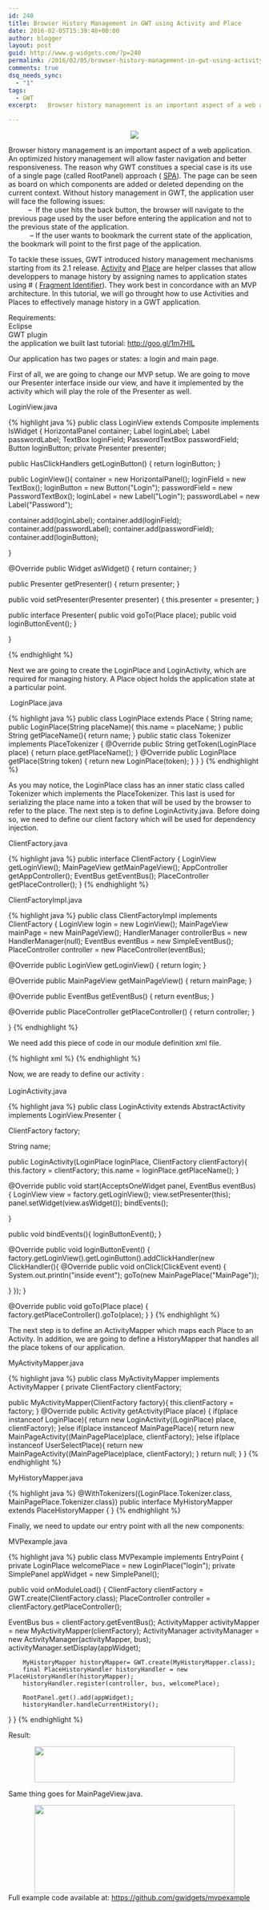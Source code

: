 ```yaml
---
id: 240
title: Browser History Management in GWT using Activity and Place
date: 2016-02-05T15:39:48+00:00
author: blogger
layout: post
guid: http://www.g-widgets.com/?p=240
permalink: /2016/02/05/browser-history-management-in-gwt-using-activity-and-place/
comments: true
dsq_needs_sync:
  - "1"
tags:
  - GWT
excerpt:   Browser history management is an important aspect of a web application. An optimized history management will allow faster navigation and better responsiveness. The reason why GWT constitues a special case is its use of a single page (called RootPanel) approach (SPA)...

---
```

<div dir="ltr" style="text-align: left;" trbidi="on">
  <div class="separator" style="clear: both; text-align: center;">
    <a href="http://3.bp.blogspot.com/-rwDefW6oxv8/VrJ6-ANQa-I/AAAAAAAAAu8/ilNBZ-Oo6oY/s1600/history.png" imageanchor="1" style="margin-left: 1em; margin-right: 1em;"><img border="0" src="https://3.bp.blogspot.com/-rwDefW6oxv8/VrJ6-ANQa-I/AAAAAAAAAu8/ilNBZ-Oo6oY/s1600/history.png" /></a>
  </div>
  
  <p>
    Browser history management is an important aspect of a web application. An optimized history management will allow faster navigation and better responsiveness. The reason why GWT constitues a special case is its use of a single page (called RootPanel) approach ( <a href="https://en.wikipedia.org/wiki/Single-page_application">SPA</a>). The page can be seen as board on which components are added or deleted depending on the current context. Without history management in GWT, the application user will face the following issues:<br /> &nbsp; &nbsp; &nbsp; &nbsp; &nbsp; &#8211; &nbsp;If the user hits the back button, the browser will navigate to the previous page used by the user before entering the application and not to the previous state of the application.<br /> &nbsp; &nbsp; &nbsp; &nbsp; &nbsp; &nbsp;&#8211; If the user wants to bookmark the current state of the application, the bookmark will point to the first page of the application.
  </p>
  
  <p>
    To tackle these issues, GWT introduced history management mechanisms starting from its 2.1 release. <a href="http://www.gwtproject.org/javadoc/latest/com/google/gwt/activity/shared/Activity.html">Activity</a> and <a href="http://www.gwtproject.org/javadoc/latest/com/google/gwt/place/shared/Place.html">Place</a>&nbsp;are helper&nbsp;classes that allow developpers to manage history by assigning names to application states using # ( <a href="https://en.wikipedia.org/wiki/Fragment_identifier">Fragment Identifier</a>). They work best in concordance with an MVP architecture. In this tutorial, we will go throught how to use Activities and Places to effectively manage history in a GWT application.
  </p>
  
  <p>
    Requirements:<br /> Eclipse<br /> GWT plugin<br /> the application we built last tutorial:&nbsp;<a class="twitter-timeline-link" data-expanded-url="http://goo.gl/1m7HIL" dir="ltr" href="https://t.co/zf4M2SKYNk" rel="nofollow" target="_blank" title="http://goo.gl/1m7HIL"><span class="invisible">http://</span><span class="js-display-url">goo.gl/1m7HIL</span></a>
  </p>
  
  <p>
    Our application has two pages or states: a login and main page.
  </p>
  
  <p>
    First of all, we are going to change our MVP setup. We are going to move our Presenter interface inside our view, and have it implemented by the activity which will play the role of the Presenter as well.
  </p>
  
  <p>
    LoginView.java
  </p>
  
{% highlight java  %}
public class LoginView extends Composite implements IsWidget {
 HorizontalPanel container;
 Label loginLabel;
 Label passwordLabel;
 TextBox loginField;
 PasswordTextBox passwordField;
 Button loginButton;
 private Presenter presenter;

 
 public HasClickHandlers getLoginButton() {
  return loginButton;
 }
 
 public LoginView(){
  container = new HorizontalPanel();
  loginField = new TextBox();
  loginButton = new Button("Login");
  passwordField = new PasswordTextBox();
  loginLabel = new Label("Login");
  passwordLabel = new Label("Password");
  
  container.add(loginLabel);
  container.add(loginField);
  container.add(passwordLabel);
  container.add(passwordField);
  container.add(loginButton);
  
 }

 @Override
 public Widget asWidget() {
  return container;
 }
 
 public Presenter getPresenter() {
  return presenter;
 }

 public void setPresenter(Presenter presenter) {
  this.presenter = presenter;
 }

 public interface Presenter{
        public void goTo(Place place);
        public void loginButtonEvent();
 }

}

{% endhighlight %}
  
  <p>
    Next we are going to create the LoginPlace and LoginActivity, which are required for managing history. A Place object holds the application state at a particular point.
  </p>
  
  <p>
    &nbsp;LoginPlace.java<br />
  </p>
  
{% highlight java  %}
public class LoginPlace extends Place {
 String name;
 public LoginPlace(String placeName){ 
  this.name = placeName;
 }
 public String getPlaceName(){ 
  return name;
 }
  public static class Tokenizer implements PlaceTokenizer<LoginPlace> {
         @Override
         public String getToken(LoginPlace place) {
             return place.getPlaceName();
         }
         @Override
         public LoginPlace getPlace(String token) {
             return new LoginPlace(token);
         }
     }
}
{% endhighlight %}
  
  <p>
    As you may notice, the LoginPlace class has an inner static class called Tokenizer which implements the PlaceTokenizer. This last is used for serializing the place name into a token that will be used by the browser to refer to the place. The next step is to define LoginActivity.java. Before doing so, we need to define our client factory which will be used for dependency injection.
  </p>
  
  <p>
    ClientFactory.java<br />
  </p>
  
{% highlight java  %}
public interface ClientFactory {
     LoginView getLoginView();
     MainPageView getMainPageView();
     AppController getAppController();
     EventBus getEventBus();
     PlaceController getPlaceController();
}
{% endhighlight %}
  
  <p>
    ClientFactoryImpl.java<br />
  </p>
  
{% highlight java  %}
public class ClientFactoryImpl implements ClientFactory {
 LoginView login = new LoginView();
 MainPageView mainPage = new MainPageView();
 HandlerManager controllerBus = new HandlerManager(null);
 EventBus eventBus = new SimpleEventBus();
 PlaceController controller = new PlaceController(eventBus);

 @Override
 public LoginView getLoginView() {
  return login;
 }

 @Override
 public MainPageView getMainPageView() {
  return mainPage;
 }


 @Override
 public EventBus getEventBus() {
  return eventBus;
 }

 @Override
 public PlaceController getPlaceController() {
  return controller;
 }

}
{% endhighlight %}
  
  <p>
    We need add this piece of code in our module definition xml file.
  </p>
  
{% highlight xml  %}
<replace-with class="com.opencode.client.ClientFactoryImpl">
    <when-type-is class="com.opencode.client.ClientFactory">
   </when-type-is></replace-with>
{% endhighlight %}
  
  <p>
    Now, we are ready to define our activity :<br /> <br /> LoginActivity.java<br />
  </p>
  
{% highlight java  %}
public class LoginActivity extends AbstractActivity implements LoginView.Presenter {
 
 ClientFactory factory;
 
 String name;
 
 public LoginActivity(LoginPlace loginPlace, ClientFactory clientFactory){
  this.factory = clientFactory;
  this.name = loginPlace.getPlaceName();
 }

 @Override
 public void start(AcceptsOneWidget panel, EventBus eventBus) {
  LoginView view = factory.getLoginView();
        view.setPresenter(this);
  panel.setWidget(view.asWidget());
  bindEvents();
  
 }
 
 public void bindEvents(){
  loginButtonEvent();
 }
 
 

 @Override
 public void loginButtonEvent() {
  factory.getLoginView().getLoginButton().addClickHandler(new ClickHandler(){
   @Override
   public void onClick(ClickEvent event) {
    System.out.println("inside event");
    goTo(new MainPagePlace("MainPage"));
               
   }
  });
 }
 
 @Override
 public void goTo(Place place) {
  factory.getPlaceController().goTo(place);
 }
}
{% endhighlight %}
  
  <p>
    The next step is to define an ActivityMapper which maps each Place to an Activity. In addition, we are going to define a HistoryMapper that handles all the place tokens of our application.
  </p>
  
  <p>
    MyActivityMapper.java<br />
  </p>
  
{% highlight java  %}
public class MyActivityMapper implements ActivityMapper {
 private ClientFactory clientFactory;  
 
 public MyActivityMapper(ClientFactory factory){
  this.clientFactory = factory;
 }
 @Override
 public Activity getActivity(Place place) {
  if(place instanceof LoginPlace){
   return new LoginActivity((LoginPlace) place, clientFactory);
  }else if(place instanceof MainPagePlace){
   return new MainPageActivity((MainPagePlace)place, clientFactory);
  }else if(place instanceof UserSelectPlace){
   return new MainPageActivity((MainPagePlace)place, clientFactory);
  }
  return null;
 }
}
{% endhighlight %}
  
  <p>
    MyHistoryMapper.java<br />
  </p>
  
{% highlight java  %}
@WithTokenizers({LoginPlace.Tokenizer.class, MainPagePlace.Tokenizer.class})
public interface MyHistoryMapper extends PlaceHistoryMapper  {
}
{% endhighlight %}
  
  <p>
    Finally, we need to update our entry point with all the new components:
  </p>
  
  <p>
    MVPexample.java<br />
  </p>
  
{% highlight java  %}
public class MVPexample implements EntryPoint {
 private LoginPlace welcomePlace = new LoginPlace("login");
 private SimplePanel appWidget = new SimplePanel();
 
 public void onModuleLoad() {
  ClientFactory clientFactory = GWT.create(ClientFactory.class);
  PlaceController controller = clientFactory.getPlaceController();
  
  EventBus bus = clientFactory.getEventBus();
        ActivityMapper activityMapper = new MyActivityMapper(clientFactory);
        ActivityManager activityManager = new ActivityManager(activityMapper, bus);
        activityManager.setDisplay(appWidget);

        MyHistoryMapper historyMapper= GWT.create(MyHistoryMapper.class);
        final PlaceHistoryHandler historyHandler = new PlaceHistoryHandler(historyMapper);
        historyHandler.register(controller, bus, welcomePlace);
        
        RootPanel.get().add(appWidget);
        historyHandler.handleCurrentHistory();
 }
}
{% endhighlight %}
  
  <p>
    Result:
  </p>
  
  <div class="separator" style="clear: both; text-align: center;">
    <a href="https://1.bp.blogspot.com/-HMITYaKj_6M/VrSuoxr5sUI/AAAAAAAAAvM/iobznxiqsGk/s1600/historybrowserresult.png" imageanchor="1" style="margin-left: 1em; margin-right: 1em;"><img border="0" height="72" src="https://1.bp.blogspot.com/-HMITYaKj_6M/VrSuoxr5sUI/AAAAAAAAAvM/iobznxiqsGk/s400/historybrowserresult.png" width="400" /></a>
  </div>
  
  <p>
    Same thing goes for MainPageView.java.
  </p>
  
  <div class="separator" style="clear: both; text-align: center;">
    <a href="https://1.bp.blogspot.com/-zi-dil5qOeo/VrSwDAWylFI/AAAAAAAAAvY/GbblkNHNjpo/s1600/historybrowserresult2.png" imageanchor="1" style="margin-left: 1em; margin-right: 1em;"><img border="0" height="176" src="https://1.bp.blogspot.com/-zi-dil5qOeo/VrSwDAWylFI/AAAAAAAAAvY/GbblkNHNjpo/s400/historybrowserresult2.png" width="400" /></a>
  </div>
  
  <div class="separator" style="clear: both; text-align: center;">
  </div>
  
  <div class="separator" style="clear: both; text-align: left;">
  </div>
  
  <div class="separator" style="clear: both; text-align: left;">
    Full example code available at:&nbsp;<a href="https://github.com/gwidgets/mvpexample">https://github.com/gwidgets/mvpexample</a>
  </div>